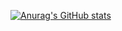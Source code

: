 [![Anurag's GitHub stats](https://github-readme-stats.vercel.app/api?username={tmo-taka}&theme=onedark)](https://github.com/anuraghazra/github-readme-stats)

